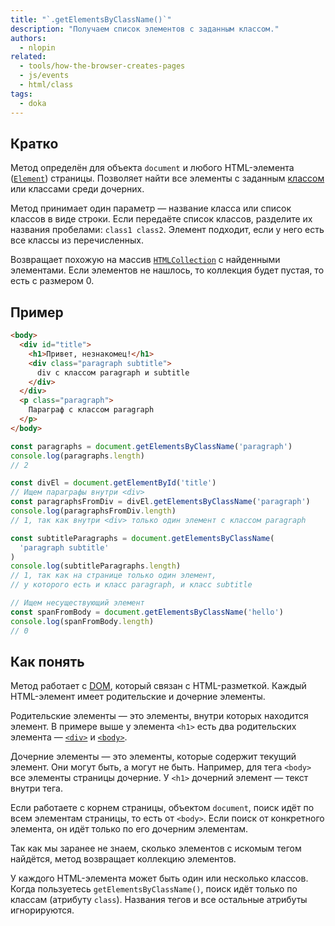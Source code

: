 ```yaml
---
title: "`.getElementsByClassName()`"
description: "Получаем список элементов с заданным классом."
authors:
  - nlopin
related:
  - tools/how-the-browser-creates-pages
  - js/events
  - html/class
tags:
  - doka
---
```


## Кратко

Метод определён для объекта `document` и любого HTML-элемента ([`Element`](/js/element/)) страницы. Позволяет найти все элементы с заданным [классом](/html/class/) или классами среди дочерних.

Метод принимает один параметр — название класса или список классов в виде строки. Если передаёте список классов, разделите их названия пробелами: `class1 class2`. Элемент подходит, если у него есть все классы из перечисленных.

Возвращает похожую на массив [`HTMLCollection`](/js/htmlcollection-and-nodelist/) с найденными элементами. Если элементов не нашлось, то коллекция будет пустая, то есть с размером 0.

## Пример

```html
<body>
  <div id="title">
    <h1>Привет, незнакомец!</h1>
    <div class="paragraph subtitle">
      div с классом paragraph и subtitle
    </div>
  </div>
  <p class="paragraph">
    Параграф с классом paragraph
  </p>
</body>
```

```js
const paragraphs = document.getElementsByClassName('paragraph')
console.log(paragraphs.length)
// 2

const divEl = document.getElementById('title')
// Ищем параграфы внутри <div>
const paragraphsFromDiv = divEl.getElementsByClassName('paragraph')
console.log(paragraphsFromDiv.length)
// 1, так как внутри <div> только один элемент с классом paragraph

const subtitleParagraphs = document.getElementsByClassName(
  'paragraph subtitle'
)
console.log(subtitleParagraphs.length)
// 1, так как на странице только один элемент,
// у которого есть и класс paragraph, и класс subtitle

// Ищем несуществующий элемент
const spanFromBody = document.getElementsByClassName('hello')
console.log(spanFromBody.length)
// 0
```

## Как понять

Метод работает с [DOM](/js/dom/), который связан с HTML-разметкой. Каждый HTML-элемент имеет родительские и дочерние элементы.

Родительские элементы — это элементы, внутри которых находится элемент. В примере выше у элемента `<h1>` есть два родительских элемента — [`<div>`](/html/div/) и [`<body>`](/html/body/).

Дочерние элементы — это элементы, которые содержит текущий элемент. Они могут быть, а могут не быть. Например, для тега `<body>` все элементы страницы дочерние. У `<h1>` дочерний элемент — текст внутри тега.

Если работаете с корнем страницы, объектом `document`, поиск идёт по всем элементам страницы, то есть от `<body>`. Если поиск от конкретного элемента, он идёт только по его дочерним элементам.

Так как мы заранее не знаем, сколько элементов с искомым тегом найдётся, метод возвращает коллекцию элементов.

У каждого HTML-элемента может быть один или несколько классов. Когда пользуетесь `getElementsByClassName()`, поиск идёт только по классам (атрибуту `class`). Названия тегов и все остальные атрибуты игнорируются.
